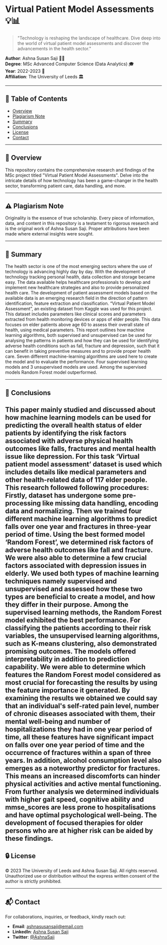 # Virtual Patient Model Assessments 💡📊

> "Technology is reshaping the landscape of healthcare. Dive deep into the world of virtual patient model assessments and discover the advancements in the health sector."

**Author**: Ashna Susan Saji 🙋‍♀️  
**Degree**: MSc Advanced Computer Science (Data Analytics) 🎓  
**Year**: 2022-2023 📅  
**Affiliation**: The University of Leeds 🏛

---

## 🌟 Table of Contents

- [Overview](#-overview)
- [Plagiarism Note](#-plagiarism-note)
- [Summary](#-summary)
- [Conclusions](#-conclusions)
- [License](#-license)
- [Contact](#-mailbox_with_mail-contact)

---

## 📌 Overview

This repository contains the comprehensive research and findings of the MSc project titled "Virtual Patient Model Assessments". Delve into the intricate details of how technology has been a game-changer in the health sector, transforming patient care, data handling, and more.

---

## ⚠️ Plagiarism Note

Originality is the essence of true scholarship. Every piece of information, data, and content in this repository is a testament to rigorous research and is the original work of Ashna Susan Saji. Proper attributions have been made where external insights were sought.

---

## 📖 Summary

The health sector is one of the most emerging sectors where the use of technology is advancing highly day by day. With the development of technology tracking personal health, data collection and storage became easy. The data available helps healthcare professionals to develop and implement new healthcare strategies and also to provide personalized health care. The development of patient assessment models based on the available data is an emerging research field in the direction of pattern identification, feature extraction and classification.
“Virtual Patient Model Assessment”, an existing dataset from Kaggle was used for this project. This dataset includes parameters like clinical scores and parameters extracted from health monitoring devices or apps of elder people. This data focuses on elder patients above age 60 to assess their overall state of health, using medical parameters.
This report outlines how machine learning algorithms, both supervised and unsupervised can be used for analysing the patterns in patients and how they can be used for identifying adverse health conditions such as fall, fracture and depression, such that it can benefit in taking preventive measures and to provide proper health care. Seven different machine-learning algorithms are used here to create the model and to evaluate the performance. Four supervised learning models and 3 unsupervised models are used. Among the supervised models Random Forest model outperformed.


---


## 🎯 Conclusions

This paper mainly studied and discussed about how machine learning models can be used for predicting the overall health status of elder patients by identifying the risk factors associated with adverse physical health outcomes like falls, fractures and mental health issue like depression. For this task ‘Virtual patient model assessment’ dataset is used which includes details like medical parameters and other health-related data of 117 elder people. This research followed following procedures: Firstly, dataset has undergone some pre-processing like missing data handling, encoding data and normalizing. Then we trained four different machine learning algorithms to predict falls over one year and fractures in three-year period of time. Using the best formed model ‘Random Forest’, we determined risk factors of adverse health outcomes like fall and fracture. We were also able to determine a few crucial factors associated with depression issues in elderly. We used both types of machine learning techniques namely supervised and unsupervised and assessed how these two types are beneficial to create a model, and how they differ in their purpose. Among the supervised learning methods, the Random Forest model exhibited the best performance. For classifying the patients according to their risk variables, the unsupervised learning algorithms, such as K-means clustering, also demonstrated promising outcomes. The models offered interpretability in addition to prediction capability. We were able to determine which features the Random Forest model considered as most crucial for forecasting the results by using the feature importance it generated. By examining the results we obtained we could say that an individual's self-rated pain level, number of chronic diseases associated with them, their mental well-being and number of hospitalizations they had in one year period of time, all these features have significant impact on falls over one year period of time and the occurrence of fractures within a span of three years. In addition, alcohol consumption level also emerges as a noteworthy predictor for fractures. This means an increased discomforts can hinder physical activities and active mental functioning. From further analysis we determined individuals with higher gait speed, cognitive ability and mmse_scores are less prone to hospitalisations and have optimal psychological well-being. The development of focused therapies for older persons who are at higher risk can be aided by these findings.
---

## 🔒 License

© 2023 The University of Leeds and Ashna Susan Saji. All rights reserved. Unauthorized use or distribution without the express written consent of the author is strictly prohibited.

---

## 📬 Contact

For collaborations, inquiries, or feedback, kindly reach out:

- **Email**: [ashnasusansaji@email.com](mailto:ashnasusansaji@email.com)
- **LinkedIn**: [Ashna Susan Saji](https://www.linkedin.com/in/ashnasusansaji/)
- **Twitter**: [@AshnaSaji](https://twitter.com/AshnaSaji)

